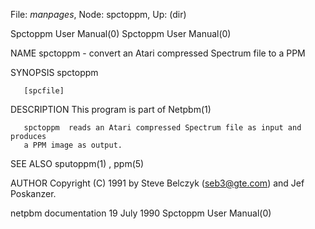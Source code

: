 File: *manpages*,  Node: spctoppm,  Up: (dir)

Spctoppm User Manual(0)                                Spctoppm User Manual(0)



NAME
       spctoppm - convert an Atari compressed Spectrum file to a PPM


SYNOPSIS
       spctoppm

       [spcfile]


DESCRIPTION
       This program is part of Netpbm(1)

       spctoppm  reads an Atari compressed Spectrum file as input and produces
       a PPM image as output.


SEE ALSO
       sputoppm(1) , ppm(5)



AUTHOR
       Copyright (C) 1991 by Steve Belczyk (seb3@gte.com) and Jef Poskanzer.



netpbm documentation             19 July 1990          Spctoppm User Manual(0)
